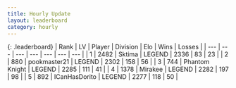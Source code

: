 ```yaml
---
title: Hourly Update
layout: leaderboard
category: hourly
---
```


{: .leaderboard}
| Rank | LV | Player | Division | Elo | Wins | Losses |
| --- | --- | --- | --- | --- | --- | --- |
| <span data-change="0">1</span> | 2482 | <span title="ID: 353063">Sktima</span> | LEGEND | <span data-change="0">2336</span> | <span data-change="0">83</span> | <span data-change="0">23</span> |
| <span data-change="0">2</span> | 880 | <span title="ID: 652474">pookmaster21</span> | LEGEND | <span data-change="0">2302</span> | <span data-change="0">158</span> | <span data-change="0">56</span> |
| <span data-change="0">3</span> | 744 | <span title="ID: 742939">Phantom Knight</span> | LEGEND | <span data-change="0">2285</span> | <span data-change="0">111</span> | <span data-change="0">41</span> |
| <span data-change="1">4</span> | 1378 | <span title="ID: 416373">Mirakee</span> | LEGEND | <span data-change="5">2282</span> | <span data-change="1">197</span> | <span data-change="0">98</span> |
| <span data-change="-1">5</span> | 892 | <span title="ID: 415713">ICanHasDorito</span> | LEGEND | <span data-change="0">2277</span> | <span data-change="0">118</span> | <span data-change="0">50</span> |